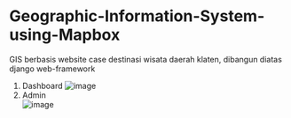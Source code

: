 # Geographic-Information-System-using-Mapbox
GIS berbasis website case destinasi wisata daerah klaten, dibangun diatas django web-framework

1. Dashboard
![image](https://user-images.githubusercontent.com/58851621/223804801-1d9a44f6-46ec-468a-8506-99c8f3c96c50.png)
2. Admin <br>
![image](https://user-images.githubusercontent.com/58851621/223805340-2fe020ed-f63a-4cc2-9bb8-1011cf49be92.png)
